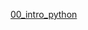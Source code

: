 [00_intro_python](https://colab.research.google.com/drive/1hIz6bgci1U1vRiuqF9BNclSLsD3cSmPS#scrollTo=yH2opTm7SQLX)
